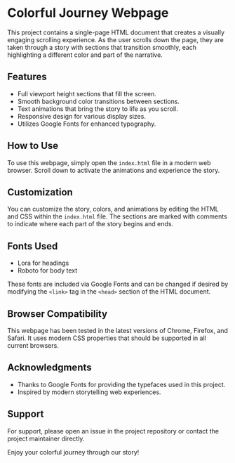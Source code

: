 # Colorful Journey Webpage

This project contains a single-page HTML document that creates a visually engaging scrolling experience. As the user scrolls down the page, they are taken through a story with sections that transition smoothly, each highlighting a different color and part of the narrative.

## Features

- Full viewport height sections that fill the screen.
- Smooth background color transitions between sections.
- Text animations that bring the story to life as you scroll.
- Responsive design for various display sizes.
- Utilizes Google Fonts for enhanced typography.

## How to Use

To use this webpage, simply open the `index.html` file in a modern web browser. Scroll down to activate the animations and experience the story.

## Customization

You can customize the story, colors, and animations by editing the HTML and CSS within the `index.html` file. The sections are marked with comments to indicate where each part of the story begins and ends.

## Fonts Used

- Lora for headings
- Roboto for body text

These fonts are included via Google Fonts and can be changed if desired by modifying the `<link>` tag in the `<head>` section of the HTML document.

## Browser Compatibility

This webpage has been tested in the latest versions of Chrome, Firefox, and Safari. It uses modern CSS properties that should be supported in all current browsers.

## Acknowledgments

- Thanks to Google Fonts for providing the typefaces used in this project.
- Inspired by modern storytelling web experiences.

## Support

For support, please open an issue in the project repository or contact the project maintainer directly.

Enjoy your colorful journey through our story!
